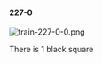 #### 227-0
![train-227-0-0.png](https://github.com/lil-lab/nlvr/raw/master/nlvr/train/images/65/train-227-0-0.png "train-227-0-0.png")

There is 1 black square
